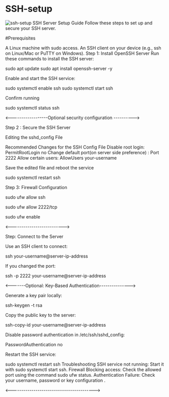 # SSH-setup

![ssh-setup](https://github.com/user-attachments/assets/6695d345-d9f3-4643-a8d8-b9a2d9479f51)
SSH Server Setup Guide
Follow these steps to set up and secure your SSH server.

#Prerequisites

A Linux machine with sudo access.
An SSH client on your device (e.g., ssh on Linux/Mac or PuTTY on Windows).
Step 1: Install OpenSSH Server
Run these commands to install the SSH server:

sudo apt update
sudo apt install openssh-server -y

Enable and start the SSH service:

sudo systemctl enable ssh 
sudo systemctl start ssh

Confirm running

sudo systemctl status ssh

<------------------Optional security configuration ---------->

Step 2 : Secure the SSH Server

Editing the sshd_config File

Recommended Changes for the SSH Config File
Disable root login: PermitRootLogin no
Change default port(on server side preference) : Port 2222
Allow certain users: AllowUsers your-username

Save the edited file and reboot the service

sudo systemctl restart ssh

Step 3: Firewall Configuration

sudo ufw allow ssh

sudo ufw allow 2222/tcp

sudo ufw enable

<-------------------------->

Step:  Connect to the Server

Use an SSH client to connect:

ssh your-username@server-ip-address

If you changed the port:

ssh -p 2222 your-username@server-ip-address

<-------Optional: Key-Based Authentication--------------->

Generate a key pair locally:

ssh-keygen -t rsa

Copy the public key to the server:

ssh-copy-id your-username@server-ip-address

Disable password authentication in /etc/ssh/sshd_config:


PasswordAuthentication no

Restart the SSH service:

sudo systemctl restart ssh
Troubleshooting
SSH service not running: Start it with sudo systemctl start ssh.
Firewall Blocking access: Check the allowed port using the command sudo ufw status.
Authentication Failure: Check your username, password or key configuration .


<----------------------------------------->
